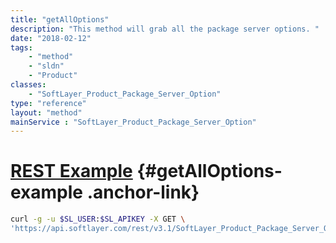 ```yaml
---
title: "getAllOptions"
description: "This method will grab all the package server options. "
date: "2018-02-12"
tags:
    - "method"
    - "sldn"
    - "Product"
classes:
    - "SoftLayer_Product_Package_Server_Option"
type: "reference"
layout: "method"
mainService : "SoftLayer_Product_Package_Server_Option"
---
```


# [REST Example](#getAllOptions-example) <a href="/article/rest/"><i class="fas fa-question"></i></a> {#getAllOptions-example .anchor-link} 
```bash
curl -g -u $SL_USER:$SL_APIKEY -X GET \
'https://api.softlayer.com/rest/v3.1/SoftLayer_Product_Package_Server_Option/getAllOptions'
```
